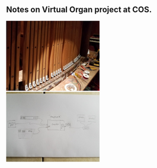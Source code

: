 ## Notes on Virtual Organ project at COS.



<img src="pedals.jpg"  width="50%"/>

<img src="sketch.jpg"  width="50%"/>
